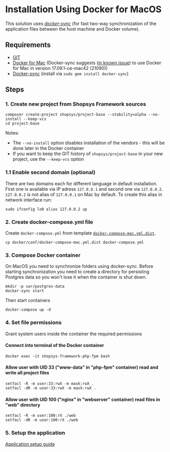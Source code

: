 # Installation Using Docker for MacOS

This solution uses [*docker-sync*](http://docker-sync.io/) (for fast two-way synchronization of the application files between the host machine and Docker volume).

## Requirements
* [GIT](https://git-scm.com/book/en/v2/Getting-Started-Installing-Git)
* [Docker for Mac](https://docs.docker.com/engine/installation/) (Docker-sync suggests ([in known issue](https://github.com/EugenMayer/docker-sync/issues/517)) to use Docker for Mac in version 17.09.1-ce-mac42 (21090)) 
* [Docker-sync](http://docker-sync.io/) (install via `sudo gem install docker-sync`)

## Steps
### 1. Create new project from Shopsys Framework sources
```
composer create-project shopsys/project-base --stability=alpha --no-install --keep-vcs
cd project-base
```
Notes: 
- The `--no-install` option disables installation of the vendors - this will be done later in the Docker container
- If you want to keep the GIT history of `shopsys/project-base` in your new project, use the `--keep-vcs` option

### 1.1 Enable second domain (optional)
There are two domains each for different language in default installation. First one is available via IP adress `127.0.O.1` and second one via `127.0.0.2`.
`127.0.0.2` is not alias of `127.0.0.1` on Mac by default. To create this alias in network interface run:
```
sudo ifconfig lo0 alias 127.0.0.2 up
```

### 2. Create docker-compose.yml file
Create `docker-compose.yml` from template [`docker-compose-mac.yml.dist`](../../../project-base/docker/conf/docker-compose-mac.yml.dist).
```
cp docker/conf/docker-compose-mac.yml.dist docker-compose.yml
```

### 3. Compose Docker container
On MacOS you need to synchronize folders using docker-sync.
Before starting synchronization you need to create a directory for persisting Postgres data so you won't lose it when the container is shut down.
```
mkdir -p var/postgres-data
docker-sync start
```

Then start containers
```
docker-compose up -d
```

### 4. Set file permissions
Grant system users inside the container the required permissions
#### Connect into terminal of the Docker container
```
docker exec -it shopsys-framework-php-fpm bash
```

#### Allow user with UID 33 ("www-data" in "php-fpm" container) read and write all project files
```
setfacl -R -m user:33:rwX -m mask:rwX .
setfacl -dR -m user:33:rwX -m mask:rwX .
```

#### Allow user with UID 100 ("nginx" in "webserver" container) read files in "web" directory
```
setfacl -R -m user:100:rX ./web
setfacl -dR -m user:100:rX ./web
```

### 5. Setup the application
[Application setup guide](./installation-using-docker-application-setup.md)
